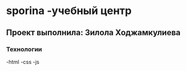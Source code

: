 # sporina -учебный центр

## Проект выполнила: Зилола Ходжамкулиева

### Технологии
-html
-css
-js

